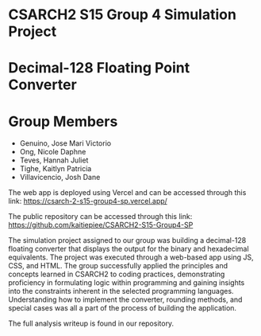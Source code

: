 # CSARCH2 S15 Group 4 Simulation Project
# Decimal-128 Floating Point Converter

# Group Members
- Genuino, Jose Mari Victorio
- Ong, Nicole Daphne
- Teves, Hannah Juliet
- Tighe, Kaitlyn Patricia
- Villavicencio, Josh Dane

The web app is deployed using Vercel and can be accessed through this link: 
https://csarch-2-s15-group4-sp.vercel.app/ 

The public repository can be accessed through this link: 
https://github.com/kaitiepiee/CSARCH2-S15-Group4-SP

The simulation project assigned to our group was building a decimal-128 floating converter that displays the output for the binary and hexadecimal equivalents. The project was executed through a web-based app using JS, CSS, and HTML. The group successfully applied the principles and concepts learned in CSARCH2 to coding practices, demonstrating proficiency in formulating logic within programming and gaining insights into the constraints inherent in the selected programming languages. Understanding how to implement the converter, rounding methods, and special cases was all a part of the process of building the application. 

The full analysis writeup is found in our repository.
